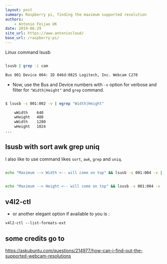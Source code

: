 ```yaml
---
layout: post
summary: Raspberry pi, finding the maximum supported resolution
authors:
    - Antonio Feijao UK
date: 2019-06-29
site_url: https://www.antoniocloud/
base_url: /raspberry-pi/
---
```


Linux command lsusb

```bash

lsusb | grep -i cam

Bus 001 Device 004: ID 046d:0825 Logitech, Inc. Webcam C270

```

- Now, use the Bus and Device numbers with `-v` option for verbose and filter for `"Width|Height"` and `grep` command.

```bash

$ lsusb -s 001:002 -v | egrep "Width|Height"

    wWidth    640
    wHeight   480
    wWidth    1280
    wHeight   1024
...

```

## lsusb with sort awk grep uniq

I also like to use command likes `sort`, `awk`, `grep` and `uniq`.

```bash

echo "Maximum --> Width <-- will come on top" && lsusb -s 001:004 -v | grep "Width"  | awk '{print $2 " " $1}' | sort | uniq | sort -nr


echo "Maximum --> Height <-- will come on top" && lsusb -s 001:004 -v | grep "Height"  | awk '{print $2 " " $1}' | sort | uniq | sort -nr


```

## v4l2-ctl 

- or another elegant option if available to you is :

`v4l2-ctl --list-formats-ext`

## some credits go to

<https://askubuntu.com/questions/214977/how-can-i-find-out-the-supported-webcam-resolutions>

